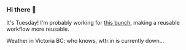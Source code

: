 ### Hi there :wave:

It's Tuesday! I'm probably working for [this bunch](https://github.com/kohofinancial), making a reusable workflow more reusable.

Weather in Victoria BC: who knows, wttr.in is currently down...
